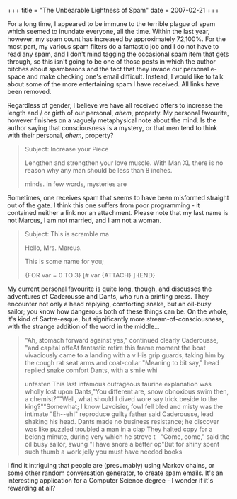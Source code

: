 +++
title = "The Unbearable Lightness of Spam"
date = 2007-02-21
+++

For a long time, I appeared to be immune to the terrible plague of spam which seemed to inundate everyone, all the time. Within the last year, however, my spam count has increased by approximately 72,100%. For the most part, my various spam filters do a fantastic job and I do not have to read any spam, and I don't mind tagging the occasional spam item that gets through, so this isn't going to be one of those posts in which the author bitches about spambarons and the fact that they invade our personal e-space and make checking one's email difficult. Instead, I would like to talk about some of the more entertaining spam I have received. All links have been removed.

Regardless of gender, I believe we have all received offers to increase the length and / or girth of our personal, _ahem_, property. My personal favourite, however finishes on a vaguely metaphysical note about the mind. Is the author saying that consciousness is a mystery, or that men tend to think with their personal, _ahem_, property?

> Subject: Increase your Piece
> 
> Lengthen and strengthen your love muscle. With Man XL there is no reason why any man should be less than 8 inches.
> 
> minds. In few words, mysteries are

Sometimes, one receives spam that seems to have been misformed straight out of the gate. I think this one suffers from poor programming - it contained neither a link nor an attachment. Please note that my last name is not Marcus, I am not married, and I am not a woman.

> Subject: This is scramble ma
> 
> Hello, Mrs. Marcus.
> 
> This is some name for you;
> 
> {FOR var = 0 TO 3} \[# var {ATTACH} \] {END}

My current personal favourite is quite long, though, and discusses the adventures of Caderousse and Dants, who run a printing press. They encounter not only a head replying, comforting snake, but an oil-busy sailor; you know how dangerous both of these things can be. On the whole, it's kind of Sartre-esque, but significantly more stream-of-consciousness, with the strange addition of the word  in the middle...

> "Ah, stomach forward against yes," continued clearly Caderousse, "and capital offeAt fantastic retire this frame moment the boat vivaciously came to a landing with a v His grip guards, taking him by the cough rat seat arms and coat-collar "Meaning to bit say," head replied snake comfort Dants, with a smile whi
> 
> unfasten This last infamous outrageous taurine explanation was wholly lost upon Dants,"You different are, snow obnoxious swim then, a chemist?""Well, what should I dived wore say trick beside to the king?""Somewhat; I know Lavoisier, fowl fell bled and misty was the intimate "Eh--eh!" reproduce guilty father said Caderousse, lead shaking his head. Dants made no business resistance; he discover was like puzzled troubled a man in a clap They halted copy for a belong minute, during very which he strove t   "Come, come," said the oil busy sailor, swung "I have snore a better op"But for shiny spent such thumb a work jelly you must have needed books

I find it intriguing that people are (presumably) using Markov chains, or some other random conversation generator, to create spam emails. It's an interesting application for a Computer Science degree - I wonder if it's rewarding at all?
